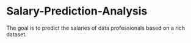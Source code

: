 # Salary-Prediction-Analysis
The goal is to predict the salaries of data professionals based on a rich dataset.
